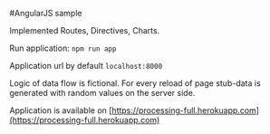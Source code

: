 #AngularJS sample

Implemented Routes, Directives, Charts.

Run application:  `npm run app`

Application url by default `localhost:8000`

Logic of data flow is fictional.
For every reload of page stub-data is generated with random values on the server side.

Application is available on [https://processing-full.herokuapp.com](https://processing-full.herokuapp.com)
